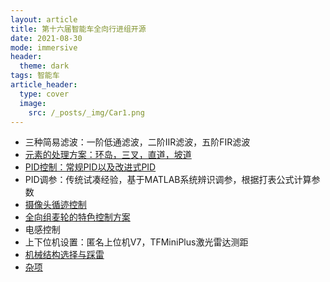 ```yaml
---
layout: article
title: 第十六届智能车全向行进组开源
date: 2021-08-30
mode: immersive
header:
  theme: dark
tags: 智能车
article_header:
  type: cover
  image:
    src: /_posts/_img/Car1.png
---
```



* 三种简易滤波：一阶低通滤波，二阶IIR滤波，五阶FIR滤波
* [元素的处理方案：环岛，三叉，直道，坡道](https://ittuann.github.io/2021/08/28/CarElement.html)
* [PID控制：常规PID以及改进式PID](https://ittuann.github.io/2021/08/28/CarPID.html)
* PID调参：传统试凑经验，基于MATLAB系统辨识调参，根据打表公式计算参数
* [摄像头循迹控制](https://ittuann.github.io/2021/08/28/CarTracking.html)
* [全向组麦轮的特色控制方案](https://ittuann.github.io/2021/08/28/CarSpControl.html)
* 电感控制
* 上下位机设置：匿名上位机V7，TFMiniPlus激光雷达测距
* [机械结构选择与踩雷](https://ittuann.github.io/2021/08/28/CarMachine.html)
* [杂项](https://ittuann.github.io/2021/08/28/CarOthers.html)

